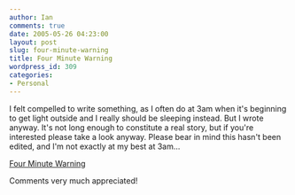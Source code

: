 ```yaml
---
author: Ian
comments: true
date: 2005-05-26 04:23:00
layout: post
slug: four-minute-warning
title: Four Minute Warning
wordpress_id: 309
categories:
- Personal
---
```


I felt compelled to write something, as I often do at 3am when it's beginning to get light outside and I really should be sleeping instead.  But I wrote anyway.  It's not long enough to constitute a real story, but if you're interested please take a look anyway.  Please bear in mind this hasn't been edited, and I'm not exactly at my best at 3am...  

<a href="/fiction/four-minute-warning">Four Minute Warning</a>  

Comments very much appreciated!
